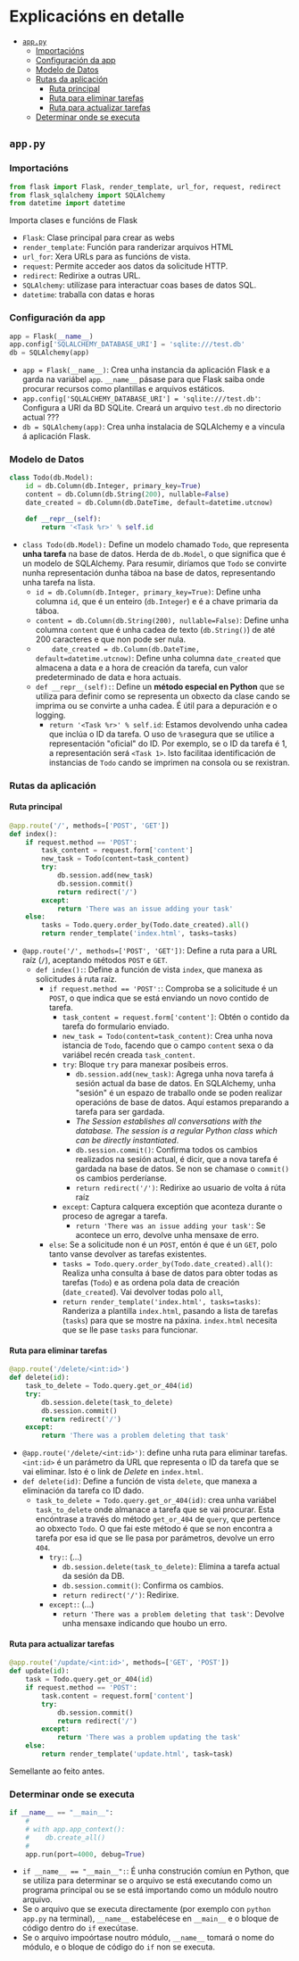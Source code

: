 # Explicacións en detalle

-   [`app.py`](#apppy)
    -   [Importacións](#importacións)
    -   [Configuración da app](#configuración-da-app)
    -   [Modelo de Datos](#modelo-de-datos)
    -   [Rutas da aplicación](#rutas-da-aplicación)
        -   [Ruta principal](#ruta-principal)
        -   [Ruta para eliminar tarefas](#ruta-para-eliminar-tarefas)
        -   [Ruta para actualizar tarefas](#ruta-para-actualizar-tarefas)
    -   [Determinar onde se executa](#determinar-onde-se-executa)

## `app.py`

### Importacións

```py
from flask import Flask, render_template, url_for, request, redirect
from flask_sqlalchemy import SQLAlchemy
from datetime import datetime
```

Importa clases e funcións de Flask

-   `Flask`: Clase principal para crear as webs
-   `render_template`: Función para randerizar arquivos HTML
-   `url_for`: Xera URLs para as funcións de vista.
-   `request`: Permite acceder aos datos da solicitude HTTP.
-   `redirect`: Redirixe a outras URL.
-   `SQLAlchemy`: utilízase para interactuar coas bases de datos SQL.
-   `datetime`: traballa con datas e horas

### Configuración da app

```py
app = Flask(__name__)
app.config['SQLALCHEMY_DATABASE_URI'] = 'sqlite:///test.db'
db = SQLAlchemy(app)
```

-   `app = Flask(__name__)`: Crea unha instancia da aplicación Flask e a garda na variábel `app`. `__name__` pásase para que Flask saiba onde procurar recursos como plantillas e arquivos estáticos.
-   `app.config['SQLALCHEMY_DATABASE_URI'] = 'sqlite:///test.db'`: Configura a URI da BD SQLite. Creará un arquivo `test.db` no directorio actual ???
-   `db = SQLAlchemy(app)`: Crea unha instalacia de SQLAlchemy e a vincula á aplicación Flask.

### Modelo de Datos

```py
class Todo(db.Model):
    id = db.Column(db.Integer, primary_key=True)
    content = db.Column(db.String(200), nullable=False)
    date_created = db.Column(db.DateTime, default=datetime.utcnow)

    def __repr__(self):
        return '<Task %r>' % self.id
```

-   `class Todo(db.Model):` Define un modelo chamado `Todo`, que representa **unha tarefa** na base de datos. Herda de `db.Model`, o que significa que é un modelo de SQLAlchemy. Para resumir, diríamos que `Todo` se convirte nunha representación dunha táboa na base de datos, representando unha tarefa na lista.
    -   `id = db.Column(db.Integer, primary_key=True)`: Define unha columna `id`, que é un enteiro (`db.Integer`) e é a chave primaria da táboa.
    -   `content = db.Column(db.String(200), nullable=False)`: Define unha columna `content` que é unha cadea de texto (`db.String()`) de até 200 caracteres e que non pode ser nula.
    -   `    date_created = db.Column(db.DateTime, default=datetime.utcnow)`: Define unha columna `date_created` que almacena a data e a hora de creación da tarefa, cun valor predeterminado de data e hora actuais.
    -   `def __repr__(self):`: Define un **método especial en Python** que se utiliza para definir como se representa un obxecto da clase cando se imprima ou se convirte a unha cadea. É útil para a depuración e o logging.
        -   `return '<Task %r>' % self.id`: Estamos devolvendo unha cadea que inclúa o ID da tarefa. O uso de `%r`asegura que se utilice a representación "oficial" do ID. Por exemplo, se o ID da tarefa é 1, a representación será `<Task 1>`. Isto facilitaa identificación de instancias de `Todo` cando se imprimen na consola ou se rexistran.

### Rutas da aplicación

#### Ruta principal

```py
@app.route('/', methods=['POST', 'GET'])
def index():
    if request.method == 'POST':
        task_content = request.form['content']
        new_task = Todo(content=task_content)
        try:
            db.session.add(new_task)
            db.session.commit()
            return redirect('/')
        except:
            return 'There was an issue adding your task'
    else:
        tasks = Todo.query.order_by(Todo.date_created).all()
        return render_template('index.html', tasks=tasks)
```

-   `@app.route('/', methods=['POST', 'GET'])`: Define a ruta para a URL raíz (`/`), aceptando métodos `POST` e `GET`.
    -   `def index():`: Define a función de vista `index`, que manexa as solicitudes á ruta raíz.
        -   `if request.method == 'POST':`: Comproba se a solicitude é un `POST`, o que indica que se está enviando un novo contido de tarefa.
            -   `task_content = request.form['content']`: Obtén o contido da tarefa do formulario enviado.
            -   `new_task = Todo(content=task_content)`: Crea unha nova istancia de `Todo`, facendo que o campo `content` sexa o da variábel recén creada `task_content`.
            -   `try`: Bloque `try` para manexar posíbeis erros.
                -   `db.session.add(new_task)`: Agrega unha nova tarefa á sesión actual da base de datos. En SQLAlchemy, unha "sesión" é un espazo de traballo onde se poden realizar operacións de base de datos. Aquí estamos preparando a tarefa para ser gardada.
                -   _The Session establishes all conversations with the database. The session is a regular Python class which can be directly instantiated_.
                -   `db.session.commit()`: Confirma todos os cambios realizados na sesión actual, é dicir, que a nova tarefa é gardada na base de datos. Se non se chamase o `commit()` os cambios perderíanse.
                -   `return redirect('/')`: Redirixe ao usuario de volta á rúta raíz
            -   `except`: Captura calquera exceptión que aconteza durante o proceso de agregar a tarefa.
                -   `return 'There was an issue adding your task'`: Se acontece un erro, devolve unha mensaxe de erro.
        -   `else`: Se a solicitude non é un `POST`, entón é que é un `GET`, polo tanto vanse devolver as tarefas existentes.
            -   `tasks = Todo.query.order_by(Todo.date_created).all()`: Realiza unha consulta á base de datos para obter todas as tarefas (`Todo`) e as ordena pola data de creación (`date_created`). Vai devolver todas polo `all`,
            -   `return render_template('index.html', tasks=tasks)`: Randeriza a plantilla `index.html`, pasando a lista de tarefas (`tasks`) para que se mostre na páxina. `index.html` necesita que se lle pase `tasks` para funcionar.

#### Ruta para eliminar tarefas

```py
@app.route('/delete/<int:id>')
def delete(id):
    task_to_delete = Todo.query.get_or_404(id)
    try:
        db.session.delete(task_to_delete)
        db.session.commit()
        return redirect('/')
    except:
        return 'There was a problem deleting that task'
```

-   `@app.route('/delete/<int:id>')`: define unha ruta para eliminar tarefas. `<int:id>` é un parámetro da URL que representa o ID da tarefa que se vai eliminar. Isto é o link de _Delete_ en `index.html`.
-   `def delete(id)`: Define a función de vista `delete`, que manexa a eliminación da tarefa co ID dado.
    -   `task_to_delete = Todo.query.get_or_404(id)`: crea unha variábel `task_to_delete` onde almanace a tarefa que se vai procurar. Esta encóntrase a través do método `get_or_404` de `query`, que pertence ao obxecto `Todo`. O que fai este método é que se non encontra a tarefa por esa id que se lle pasa por parámetros, devolve un erro `404`.
        -   `try:`: (...)
            -   `db.session.delete(task_to_delete)`: Elimina a tarefa actual da sesión da DB.
            -   `db.session.commit()`: Confirma os cambios.
            -   `return redirect('/')`: Redirixe.
        -   `except:`: (...)
            -   `return 'There was a problem deleting that task'`: Devolve unha mensaxe indicando que houbo un erro.

#### Ruta para actualizar tarefas

```py
@app.route('/update/<int:id>', methods=['GET', 'POST'])
def update(id):
    task = Todo.query.get_or_404(id)
    if request.method == 'POST':
        task.content = request.form['content']
        try:
            db.session.commit()
            return redirect('/')
        except:
            return 'There was a problem updating the task'
    else:
        return render_template('update.html', task=task)
```

Semellante ao feito antes.

### Determinar onde se executa

```py
if __name__ == "__main__":
    #
    # with app.app_context():
    #    db.create_all()
    #
    app.run(port=4000, debug=True)
```

-   `if __name__ == "__main__":`: É unha construción comíun en Python, que se utiliza para determinar se o arquivo se está executando como un programa principal ou se se está importando como un módulo noutro arquivo.
-   Se o arquivo que se executa directamente (por exemplo con `python app.py` na terminal), `__name__` estabelécese en `__main__` e o bloque de código dentro do `if` execútase.
-   Se o arquivo impoórtase noutro módulo, `__name__` tomará o nome do módulo, e o bloque de código do `if` non se executa.
